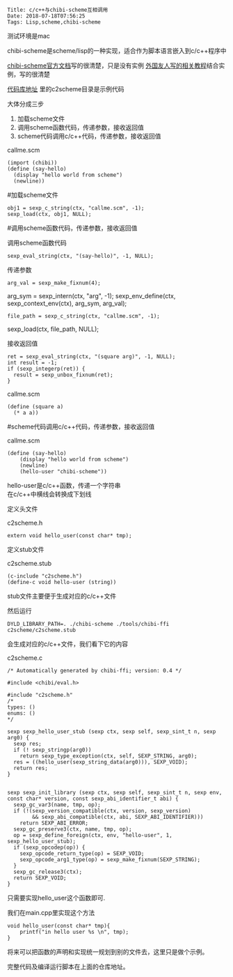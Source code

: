     Title: c/c++与chibi-scheme互相调用
    Date: 2018-07-18T07:56:25
    Tags: Lisp,scheme,chibi-scheme

测试环境是mac

chibi-scheme是scheme/lisp的一种实现，适合作为脚本语言嵌入到c/c++程序中

[chibi-scheme官方文档](http://synthcode.com/scheme/chibi/#h2_EmbeddinginC)写的很清楚，只是没有实例
[外国友人写的相关教程](http://klamp.works/2016/02/05/chibi-scheme-1.html)结合实例，写的很清楚

[代码库地址](https://github.com/zhuzhonghua/chibi-scheme.git) 里的c2scheme目录是示例代码

大体分成三步

1. 加载scheme文件  
2. 调用scheme函数代码，传递参数，接收返回值  
3. scheme代码调用c/c++代码，传递参数，接收返回值


callme.scm

	(import (chibi))
	(define (say-hello)
	  (display "hello world from scheme")
	  (newline))


#加载scheme文件

	obj1 = sexp_c_string(ctx, "callme.scm", -1);
	sexp_load(ctx, obj1, NULL);

#调用scheme函数代码，传递参数，接收返回值

调用scheme函数代码

	sexp_eval_string(ctx, "(say-hello)", -1, NULL);

传递参数

	arg_val = sexp_make_fixnum(4);
  arg_sym = sexp_intern(ctx, "arg", -1);
	sexp_env_define(ctx, sexp_context_env(ctx), arg_sym, arg_val);
	
	file_path = sexp_c_string(ctx, "callme.scm", -1);
  sexp_load(ctx, file_path, NULL);

接收返回值

	ret = sexp_eval_string(ctx, "(square arg)", -1, NULL);
	int result = -1;
	if (sexp_integerp(ret)) {
	  result = sexp_unbox_fixnum(ret);
	}

callme.scm

	(define (square a)
	  (* a a))


#scheme代码调用c/c++代码，传递参数，接收返回值

callme.scm

	(define (say-hello)
		(display "hello world from scheme")
		(newline)
		(hello-user "chibi-scheme"))

hello-user是c/c++函数，传递一个字符串  
在c/c++中横线会转换成下划线

定义头文件

c2scheme.h

	extern void hello_user(const char* tmp);

定义stub文件

c2scheme.stub

	(c-include "c2scheme.h")	
	(define-c void hello-user (string))

stub文件主要便于生成对应的c/c++文件

然后运行


	DYLD_LIBRARY_PATH=. ./chibi-scheme ./tools/chibi-ffi c2scheme/c2scheme.stub

会生成对应的c/c++文件，我们看下它的内容

c2scheme.c

	/* Automatically generated by chibi-ffi; version: 0.4 */
	
	#include <chibi/eval.h>
	
	#include "c2scheme.h"
	/*
	types: ()
	enums: ()
	*/
	
	sexp sexp_hello_user_stub (sexp ctx, sexp self, sexp_sint_t n, sexp arg0) {
	  sexp res;
	  if (! sexp_stringp(arg0))
	    return sexp_type_exception(ctx, self, SEXP_STRING, arg0);
	  res = ((hello_user(sexp_string_data(arg0))), SEXP_VOID);
	  return res;
	}
	
	
	sexp sexp_init_library (sexp ctx, sexp self, sexp_sint_t n, sexp env, const char* version, const sexp_abi_identifier_t abi) {
	  sexp_gc_var3(name, tmp, op);
	  if (!(sexp_version_compatible(ctx, version, sexp_version)
	        && sexp_abi_compatible(ctx, abi, SEXP_ABI_IDENTIFIER)))
	    return SEXP_ABI_ERROR;
	  sexp_gc_preserve3(ctx, name, tmp, op);
	  op = sexp_define_foreign(ctx, env, "hello-user", 1, sexp_hello_user_stub);
	  if (sexp_opcodep(op)) {
	    sexp_opcode_return_type(op) = SEXP_VOID;
	    sexp_opcode_arg1_type(op) = sexp_make_fixnum(SEXP_STRING);
	  }
	  sexp_gc_release3(ctx);
	  return SEXP_VOID;
	}


只需要实现hello_user这个函数即可.

我们在main.cpp里实现这个方法

	
	void hello_user(const char* tmp){
		printf("in hello user %s \n", tmp);
	}

将来可以把函数的声明和实现统一规划到别的文件去，这里只是做个示例。

完整代码及编译运行脚本在上面的仓库地址。

